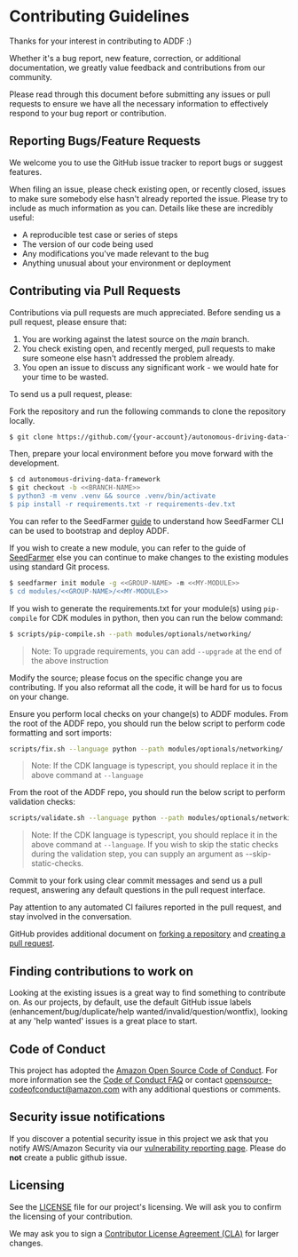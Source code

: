 # Contributing Guidelines

Thanks for your interest in contributing to ADDF :)

Whether it's a bug report, new feature, correction, or additional
documentation, we greatly value feedback and contributions from our community.

Please read through this document before submitting any issues or pull requests to ensure we have all the necessary
information to effectively respond to your bug report or contribution.

## Reporting Bugs/Feature Requests

We welcome you to use the GitHub issue tracker to report bugs or suggest features.

When filing an issue, please check existing open, or recently closed, issues to make sure somebody else hasn't already
reported the issue. Please try to include as much information as you can. Details like these are incredibly useful:

* A reproducible test case or series of steps
* The version of our code being used
* Any modifications you've made relevant to the bug
* Anything unusual about your environment or deployment

## Contributing via Pull Requests

Contributions via pull requests are much appreciated. Before sending us a pull request, please ensure that:

1. You are working against the latest source on the *main* branch.
2. You check existing open, and recently merged, pull requests to make sure someone else hasn't addressed the problem already.
3. You open an issue to discuss any significant work - we would hate for your time to be wasted.

To send us a pull request, please:

Fork the repository and run the following commands to clone the repository locally.

```sh
$ git clone https://github.com/{your-account}/autonomous-driving-data-framework.git
```

Then, prepare your local environment before you move forward with the development.

```sh
$ cd autonomous-driving-data-framework
$ git checkout -b <<BRANCH-NAME>>
$ python3 -m venv .venv && source .venv/bin/activate
$ pip install -r requirements.txt -r requirements-dev.txt
```

You can refer to the SeedFarmer [guide](https://seed-farmer.readthedocs.io/en/latest/usage.html) to understand how SeedFarmer CLI can be used to bootstrap and deploy ADDF.

If you wish to create a new module, you can refer to the guide of [SeedFarmer](https://github.com/awslabs/seed-farmer/blob/bac754a1a66ca2a184fae691909f2e2bc6a115a6/docs/source/usage.md#create-a-new-module) else you can continue to make changes to the existing modules using standard Git process.

```sh
$ seedfarmer init module -g <<GROUP-NAME> -m <<MY-MODULE>>
$ cd modules/<<GROUP-NAME>/<<MY-MODULE>>
```

If you wish to generate the requirements.txt for your module(s) using `pip-compile` for CDK modules in python, then you can run the below command:

```sh
$ scripts/pip-compile.sh --path modules/optionals/networking/
```

>Note: To upgrade requirements, you can add `--upgrade` at the end of the above instruction

Modify the source; please focus on the specific change you are contributing. If you also reformat all the code, it will be hard for us to focus on your change.

Ensure you perform local checks on your change(s) to ADDF modules. From the root of the ADDF repo, you should run the below script to perform code formatting and sort imports:

```sh
scripts/fix.sh --language python --path modules/optionals/networking/

```

>Note: If the CDK language is typescript, you should replace it in the above command at `--language`

From the root of the ADDF repo, you should run the below script to perform validation checks:

```sh
scripts/validate.sh --language python --path modules/optionals/networking/
```

>Note: If the CDK language is typescript, you should replace it in the above command at `--language`.   If you wish to skip the static checks during the validation step, you can supply an argument as --skip-static-checks.

Commit to your fork using clear commit messages and send us a pull request, answering any default questions in the pull request interface.

Pay attention to any automated CI failures reported in the pull request, and stay involved in the conversation.

GitHub provides additional document on [forking a repository](https://help.github.com/articles/fork-a-repo/) and
[creating a pull request](https://help.github.com/articles/creating-a-pull-request/).

## Finding contributions to work on

Looking at the existing issues is a great way to find something to contribute on. As our projects, by default, use the default GitHub issue labels (enhancement/bug/duplicate/help wanted/invalid/question/wontfix), looking at any 'help wanted' issues is a great place to start.

## Code of Conduct

This project has adopted the [Amazon Open Source Code of Conduct](https://aws.github.io/code-of-conduct).
For more information see the [Code of Conduct FAQ](https://aws.github.io/code-of-conduct-faq) or contact
opensource-codeofconduct@amazon.com with any additional questions or comments.

## Security issue notifications

If you discover a potential security issue in this project we ask that you notify AWS/Amazon Security via our [vulnerability reporting page](http://aws.amazon.com/security/vulnerability-reporting/). Please do **not** create a public github issue.

## Licensing

See the [LICENSE](LICENSE) file for our project's licensing. We will ask you to confirm the licensing of your contribution.

We may ask you to sign a [Contributor License Agreement (CLA)](http://en.wikipedia.org/wiki/Contributor_License_Agreement) for larger changes.